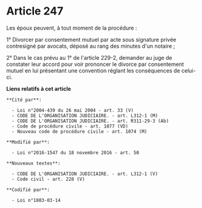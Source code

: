 # Article 247

Les époux peuvent, à tout moment de la procédure : 

1° Divorcer par consentement mutuel par acte sous signature privée contresigné par avocats, déposé au rang des minutes d'un
notaire ; 

2° Dans le cas prévu au 1° de l'article 229-2, demander au juge de constater leur accord pour voir prononcer le divorce par
consentement mutuel en lui présentant une convention réglant les conséquences de celui-ci.

**Liens relatifs à cet article**

	**Cité par**:

	  - Loi n°2004-439 du 26 mai 2004 - art. 33 (V)
	  - CODE DE L'ORGANISATION JUDICIAIRE. - art. L312-1 (M)
	  - CODE DE L'ORGANISATION JUDICIAIRE. - art. R311-29-3 (Ab)
	  - Code de procédure civile - art. 1077 (VD)
	  - Nouveau code de procédure civile - art. 1074 (M)

	**Modifié par**:

	  - Loi n°2016-1547 du 18 novembre 2016 - art. 50

	**Nouveaux textes**:

	  - CODE DE L'ORGANISATION JUDICIAIRE. - art. L312-1 (V)
	  - Code civil - art. 228 (V)

	**Codifié par**:

	  - Loi n°1803-03-14
